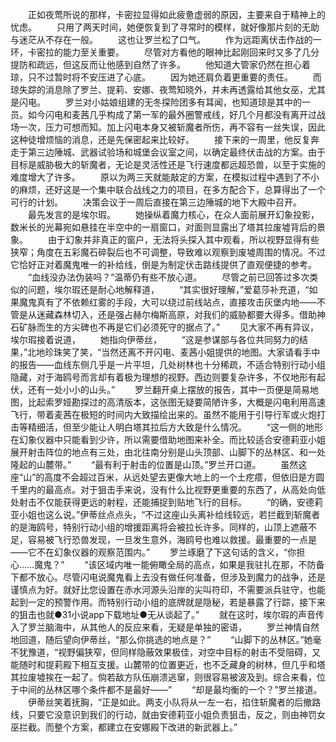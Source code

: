 　　正如夜莺所说的那样，卡密拉显得如此疲惫虚弱的原因，主要来自于精神上的忧虑。
　　只用了两天时间，她便恢复到了寻常时的模样，就好像那片刻的无助与迷茫从不存在一般。
　　这也让罗兰松了口气。
　　作为远距离伏击作战的一环，卡密拉的能力至关重要。
　　尽管对方看他的眼神比起刚回来时又多了几分提防和疏远，但这反而让他感到自然了许多。
　　他知道大管家仍然在担心着琼，只不过暂时将不安压进了心底。
　　因为她还肩负着更重要的责任。
　　而琼失踪的消息除了罗兰、提莉、安娜、夜莺知晓外，并未再透露给其他女巫，尤其是闪电。
　　罗兰对小姑娘组建的无冬探险团多有耳闻，也知道琼是其中的一员。如今闪电和麦茜几乎构成了第一军的最外圈警戒线，好几个月都没有离开过战场一次，压力可想而知。加上闪电本身又被斩魔者所伤，再不容有一丝失误，因此这种徒增烦恼的消息，还是先保密起来比较好。
　　接下来的一周里，他反复奔走于第三边陲城、武器试验场和城堡会议室之间，以确定最终伏击战的方案。由于目标是威胁极大的斩魔者，无论是灵活性还是飞行速度都远超恐兽，以至于实施的难度增大了许多。
　　原以为两三天就能敲定的方案，在模拟过程中遇到了不小的麻烦，还好这是一个集中联合战线之力的项目，在多方配合下，总算得出了一个可行的计划。
　　决策会议于一周后直接在第三边陲城的地下大殿中召开。
　　最先发言的是埃尔瑕。
　　她操纵着魔力核心，在众人面前展开幻象投影，数米长的光幕宛如悬挂在半空中的一扇窗口，对面则显露出了塔其拉废墟背后的景象。
　　由于幻象并非真正的窗户，无法将头探入其中观看，所以视野显得有些狭窄；角度在五彩魔石碎裂后也不可调整，导致难以观察到废墟周围的情况。不过它恰好正对着魔鬼唯一的补给线，倒是为制定伏击路线提供了直观便捷的参考。
　　“血线没办法伪装吗？”温蒂仍有些不放心道。
　　尽管之前已回答过多次类似的问题，埃尔瑕还是耐心地解释道，
　　“其实很好理解，”爱葛莎补充道，“如果魔鬼真有了不依赖红雾的手段，大可以绕过前线站点，直接攻击灰堡内地——不管是从迷藏森林切入，还是强占赫尔梅斯高原，对我们的威胁都要大得多。借助神石矿脉而生的方尖碑也不再是它们必须死守的据点了。”
　　见大家不再有异议，埃尔瑕接着说道，
　　她指向伊蒂丝，
　　“这是参谋部与各位共同努力的结果，”北地珍珠笑了笑，“当然还离不开闪电、麦茜小姐提供的地图。大家请看手中的报告——血线东侧几乎是一片平坦，几处树林也十分稀疏，不适合特别行动小组隐藏，对于海鸥号而言却有着极为理想的视野。西边则要复杂许多，不仅地形有起伏，还有一处小小的山头。”
　　罗兰翻开桌上摆放的报告，其中一页便是简易地图，比起索罗娅勘探过的高清版本，这张图无疑要简陋许多，大概是闪电利用高速飞行，带着麦茜在极短的时间内大致描绘出来的。虽然不能用于引导行军或火炮打击等精细活，但至少能让人明白塔其拉后方大致是什么情况。
　　“这一侧的地形在幻象仪器中只能看到少许，所以需要借助地图来补全。而比较适合安德莉亚小姐展开射击阵位的地点有三处，由北往南分别是山头顶部、山脚下的丛林区、和一处隆起的山麓带。”
　　“最有利于射击的位置是山顶。”罗兰开口道。
　　虽然这座“山”的高度不会超过百米，从远处望去更像大地上的一个土疙瘩，但依旧是方圆千里内的最高点。对于狙击手来说，没有什么比视野更重要的东西了，从高处向低处射击不仅能获得更远的射程，还能捕捉到贴地飞行的目标。
　　“的确，安德莉亚小姐也这么说。”伊蒂丝点点头，“不过这座山头离补给线较远，若拦截到斩魔者的是海鸥号，特别行动小组的增援距离将会被拉长许多。同样的，山顶上遮蔽不足，容易被飞行恐兽发现，一旦发生意外，海鸥号也难以救援。最重要的一点是——它不在幻象仪器的观察范围内。”
　　罗兰琢磨了下这句话的含义，“你担心……魔鬼？”
　　“该区域内唯一能俯瞰全局的高点，如果是我驻扎在那，不防备下都不放心。尽管闪电说魔鬼看上去没有做任何准备，但涉及到魔力的战争，还是谨慎点为好。就好比您设置在赤水河源头沿岸的尖叫符印，不需要派兵驻守，也能起到一定的预警作用。而特别行动小组的底牌就是隐秘，若是暴露了行踪，接下来的狙击也就●31小说app下载地址●无从谈起了。”
　　就在这时，埃尔瑕的声音传入了罗兰脑海中，从其他人的反应来看，无疑是单独的密语，
　　罗兰神情自然地回道，随后望向伊蒂丝，“那么你挑选的地点是？”
　　“山脚下的丛林区。”她毫不犹豫道，“视野偏狭窄，但同样隐蔽效果极佳，对空中目标的射击不受阻碍，又能随时和提莉殿下相互支援。山麓带的位置更近，也不乏藏身的树林，但几乎和塔其拉废墟挨在一起了。倘若敌方队伍崩溃逃窜，则很容易被波及到。综合来看，位于中间的丛林区哪个条件都不是最好——”
　　“却是最均衡的一个？”罗兰接道。
　　伊蒂丝笑着抚胸，“正是如此。两支小队将从一左一右，掐住斩魔者的后撤路线，只要它没意识到我们的行动，就由安德莉亚小姐负责狙击，反之，则由神罚女巫拦截。而整个方案，都建立在安娜殿下改进的新武器上。”